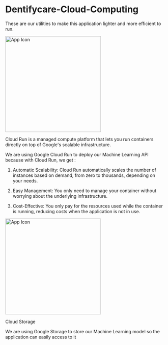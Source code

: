 # Dentifycare-Cloud-Computing

These are our utilities to make this application lighter and more efficient to run.

<img src=https://github.com/Dentifycare/Dentifycare-Cloud-Computing/blob/main/google-cloud-run-logo.png alt="App Icon" width="300"/>

Cloud Run is a managed compute platform that lets you run containers directly on top of Google's scalable infrastructure.

We are using Google Cloud Run to deploy our Machine Learning API because with Cloud Run, we get :

1. Automatic Scalability: Cloud Run automatically scales the number of instances based on demand, from zero to thousands, depending on your needs.

2. Easy Management: You only need to manage your container without worrying about the underlying infrastructure.

3. Cost-Effective: You only pay for the resources used while the container is running, reducing costs when the application is not in use.

<img src=https://github.com/Dentifycare/Dentifycare-Cloud-Computing/blob/main/google-cloud-run-logo.png alt="App Icon" width="300"/>

Cloud Storage 

We are using Google Storage to store our Machine Learning model so the application can easily access to it 
